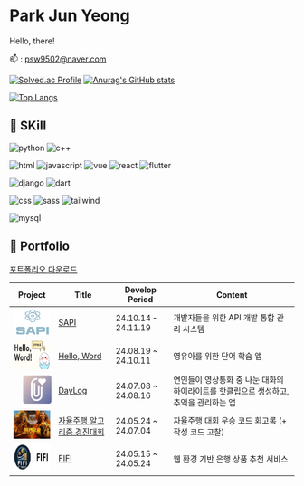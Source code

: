 # Park Jun Yeong
Hello, there!

:mailbox: : psw9502@naver.com

[![Solved.ac Profile](http://mazassumnida.wtf/api/v2/generate_badge?boj=psw9502)](https://solved.ac/psw9502/)
[![Anurag's GitHub stats](https://github-readme-stats.vercel.app/api?username=JYPJUN&hide=stars)](https://github.com/anuraghazra/github-readme-stats)

[![Top Langs](https://github-readme-stats.vercel.app/api/top-langs/?username=yohan050605)](https://github.com/anuraghazra/github-readme-stats)



## :cherry_blossom: SKill
![python](https://img.shields.io/badge/Python-3776AB?style=for-the-badge&logo=python&logoColor=white)
![c++](https://img.shields.io/badge/C%2B%2B-00599C?style=for-the-badge&logo=c%2B%2B&logoColor=white)

![html](https://img.shields.io/badge/HTML-239120?style=for-the-badge&logo=html5&logoColor=white)
![javascript](https://img.shields.io/badge/JavaScript-F7DF1E?style=for-the-badge&logo=JavaScript&logoColor=white)
![vue](https://img.shields.io/badge/Vue.js-35495E?style=for-the-badge&logo=vue.js&logoColor=white)
![react](https://img.shields.io/badge/React-20232A?style=for-the-badge&logo=react&logoColor=white)
![flutter](https://img.shields.io/badge/Flutter-02569B?style=for-the-badge&logo=flutter&logoColor=white)

![django](https://img.shields.io/badge/Django-092E20?style=for-the-badge&logo=django&logoColor=white)
![dart](https://img.shields.io/badge/Dart-0175C2?style=for-the-badge&logo=dart&logoColor=white)

![css](https://img.shields.io/badge/CSS-239120?&style=for-the-badge&logo=css3&logoColor=white)
![sass](https://img.shields.io/badge/Sass-CC6699?style=for-the-badge&logo=sass&logoColor=white)
![tailwind](https://img.shields.io/badge/Tailwind_CSS-38B2AC?style=for-the-badge&logo=tailwind-css&logoColor=white)

![mysql](https://img.shields.io/badge/MySQL-00000F?style=for-the-badge&logo=mysql&logoColor=white)


## :page_with_curl: Portfolio
[포트폴리오 다운로드](https://github.com/JYPJUN/JYPJUN/raw/master/%EB%B0%95%EC%A4%80%EC%98%81_%ED%8F%AC%ED%8A%B8%ED%8F%B4%EB%A6%AC%EC%98%A4.pdf)

| Project | Title | Develop Period | Content |
|---|---|---|---|
| <a href="https://github.com/JYPJUN/SAPI"><img src="./img/SAPI.png" alt="FIFI" style="width:100px; height:50px"></a> | [SAPI](https://github.com/JYPJUN/SAPI) | 24.10.14 ~ 24.11.19 | 개발자들을 위한 API 개발 통합 관리 시스템 |
| <a href="https://github.com/JYPJUN/Hello-Word"><img src="./img/HelloWord.png" alt="FIFI" style="width:100px; height:50px;"></a> | [Hello, Word](https://github.com/JYPJUN/Hello-Word) | 24.08.19 ~ 24.10.11 | 영유아를 위한 단어 학습 앱 |
| <a href="https://github.com/JYPJUN/DayLog"><img src="./img/DayLog.png" alt="FIFI" style="width:50px; height:50px; padding: 0px 0px 0px 17px;"></a> | [DayLog](https://github.com/JYPJUN/DayLog) | 24.07.08 ~ 24.08.16 | 연인들이 영상통화 중 나눈 대화의 하이라이트를 핫클립으로 생성하고, 추억을 관리하는 앱 |
| <a href="https://github.com/JYPJUN/Development-of-Autonomous-Driving-System"><img src="./img/Furiosa.png" alt="FIFI" style="width:100px; height:50px"></a> | [자율주행 알고리즘 경진대회](https://github.com/JYPJUN/Development-of-Autonomous-Driving-System) | 24.05.24 ~ 24.07.04 | 자율주행 대회 우승 코드 회고록 (+ 작성 코드 고찰) |
| <a href="https://github.com/JYPJUN/FIFI"><img src="./img/FIFI.png" alt="FIFI" style="width:100px;  height:50px;"></a> | [FIFI](https://github.com/JYPJUN/FIFI) | 24.05.15 ~ 24.05.24 | 웹 환경 기반 은행 상품 추천 서비스 |
